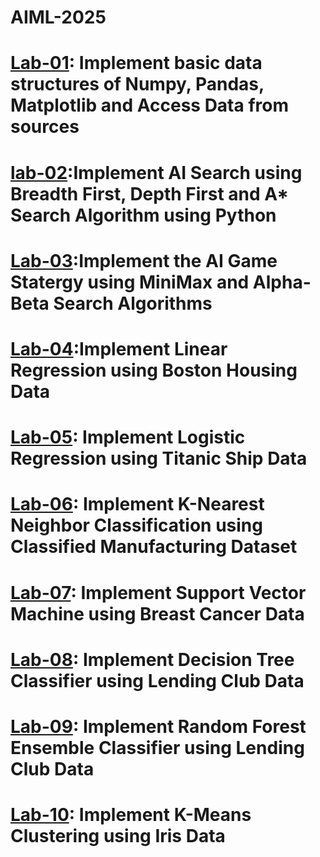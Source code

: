 # AIML-2025
# [Lab-01](https://colab.research.google.com/drive/1FScpLE8o-sPrzhXKXE11s8CKHLIh1Sq3#scrollTo=CPRtFZgjfxIu): Implement basic data structures of Numpy, Pandas, Matplotlib and Access Data from sources
 # [lab-02](https://colab.research.google.com/drive/1crlclgY4RUgm37URMsfMn4C_EBxRKg1-#scrollTo=zi1VxVTXmAI-):Implement AI Search using Breadth First, Depth First and A* Search Algorithm using Python
# [Lab-03](https://colab.research.google.com/drive/1kDLKigZ4IaqW-ldC9dbFLWMN4Oo91dGk#scrollTo=4boJoBcz2T1p):Implement the AI Game Statergy using MiniMax and Alpha-Beta Search Algorithms
# [Lab-04](https://colab.research.google.com/drive/1vrDNp1WZKnVm-lNW1Nn5IrMePbSeKVtI#scrollTo=VuqFYV6b1tQH):Implement Linear Regression using Boston Housing Data
# [Lab-05](https://colab.research.google.com/drive/1h1c2L-edFGyYnBdL7sbW93izbprlUH-z#scrollTo=-4xWtdME_1Gr): Implement Logistic Regression using Titanic Ship Data
# [Lab-06](): Implement K-Nearest Neighbor Classification using Classified Manufacturing Dataset
# [Lab-07](): Implement Support Vector Machine using Breast Cancer Data
# [Lab-08](): Implement Decision Tree Classifier using Lending Club Data
# [Lab-09](): Implement Random Forest Ensemble Classifier using Lending Club Data
# [Lab-10](): Implement K-Means Clustering using Iris Data
